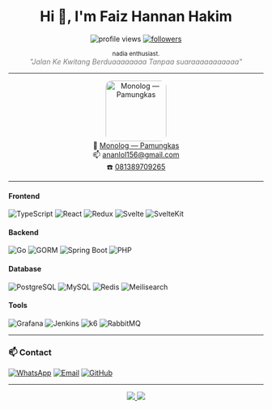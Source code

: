 <h1 align="center">Hi 👋, I'm Faiz Hannan Hakim</h1>

<p align="center">
  <img src="https://komarev.com/ghpvc/?username=faizh&label=Profile%20Views&color=0e75b6&style=flat" alt="profile views" />
  <a href="https://github.com/faizh?tab=followers">
    <img src="https://img.shields.io/github/followers/faizh?label=Followers&style=flat" alt="followers" />
  </a>
</p>

<p align="center">
  <small>nadia enthusiast.</small><br/>
  <em style="color: #7c7c7c">"Jalan Ke Kwitang Berduaaaaaaaa Tanpaa suaraaaaaaaaaaa"</em>
</p>

---

<div align="center" style="margin-top:12px;">
  <a href="https://open.spotify.com/track/2XPPqyi6LiRX7zM4q8pLQ8" target="_blank">
    <img src="https://i1.sndcdn.com/artworks-000606599605-gzs2k7-t500x500.jpg" alt="Monolog — Pamungkas" width="120" style="border-radius:12px;" />
  </a>
  <div>
    🎵 <a href="https://open.spotify.com/track/2XPPqyi6LiRX7zM4q8pLQ8" target="_blank">Monolog — Pamungkas</a><br/>
    📫 <a href="mailto:ananlol156@gmail.com">ananlol156@gmail.com</a><br/>
    ☎️ <a href="https://wa.me/6281389709265">081389709265</a>
  </div>
</div>

---
#### Frontend
![TypeScript](https://img.shields.io/badge/-TypeScript-3178C6?style=for-the-badge&logo=typescript&logoColor=white)
![React](https://img.shields.io/badge/-React-61DAFB?style=for-the-badge&logo=react&logoColor=black)
![Redux](https://img.shields.io/badge/-Redux-764ABC?style=for-the-badge&logo=redux&logoColor=white)
![Svelte](https://img.shields.io/badge/-Svelte-FF3E00?style=for-the-badge&logo=svelte&logoColor=white)
![SvelteKit](https://img.shields.io/badge/-SvelteKit-FF3E00?style=for-the-badge&logo=svelte&logoColor=white)

#### Backend
![Go](https://img.shields.io/badge/-Golang-00ADD8?style=for-the-badge&logo=go&logoColor=white)
![GORM](https://img.shields.io/badge/-GORM-2E8B57?style=for-the-badge&logoColor=white)
![Spring Boot](https://img.shields.io/badge/-SpringBoot-6DB33F?style=for-the-badge&logo=spring&logoColor=white)
![PHP](https://img.shields.io/badge/-PHP-777BB4?style=for-the-badge&logo=php&logoColor=white)

#### Database
![PostgreSQL](https://img.shields.io/badge/-PostgreSQL-316192?style=for-the-badge&logo=postgresql&logoColor=white)
![MySQL](https://img.shields.io/badge/-MySQL-4479A1?style=for-the-badge&logo=mysql&logoColor=white)
![Redis](https://img.shields.io/badge/-Redis-DC382D?style=for-the-badge&logo=redis&logoColor=white)
![Meilisearch](https://img.shields.io/badge/-Meilisearch-FF3E00?style=for-the-badge&logo=meilisearch&logoColor=white)

#### Tools
![Grafana](https://img.shields.io/badge/-Grafana-F46800?style=for-the-badge&logo=grafana&logoColor=white)
![Jenkins](https://img.shields.io/badge/-Jenkins-D24939?style=for-the-badge&logo=jenkins&logoColor=white)
![k6](https://img.shields.io/badge/-k6-7D64FF?style=for-the-badge&logo=k6&logoColor=white)
![RabbitMQ](https://img.shields.io/badge/-RabbitMQ-FF6600?style=for-the-badge&logo=rabbitmq&logoColor=white)

---

### 📫 Contact
[![WhatsApp](https://img.shields.io/badge/-081389709265-25D366?style=for-the-badge&logo=whatsapp&logoColor=white)](https://wa.me/6281389709265)
[![Email](https://img.shields.io/badge/-ananlol156@gmail.com-D14836?style=for-the-badge&logo=gmail&logoColor=white)](mailto:ananlol156@gmail.com)
[![GitHub](https://img.shields.io/badge/-anan112pcmec-181717?style=for-the-badge&logo=github&logoColor=white)](https://github.com/anan112pcmec)


---

<p align="center">
  <a href="mailto:ananlol156@gmail.com">
    <img src="https://img.shields.io/badge/-Email-D14836?style=for-the-badge&logo=gmail&logoColor=white" />
  </a>
  <a href="https://github.com/faizh">
    <img src="https://img.shields.io/badge/-GitHub-181717?style=for-the-badge&logo=github&logoColor=white" />
  </a>
</p>
